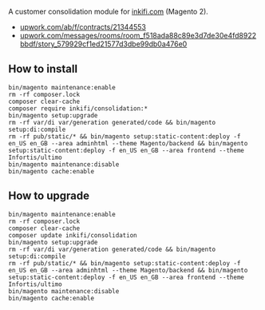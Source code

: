 A customer consolidation module for [inkifi.com](https://inkifi.com) (Magento 2).  
- [upwork.com/ab/f/contracts/21344553](https://www.upwork.com/ab/f/contracts/21344553)
- [upwork.com/messages/rooms/room_f518ada88c89e3d7de30e4fd8922bbdf/story_579929cf1ed21577d3dbe99db0a476e0](https://www.upwork.com/messages/rooms/room_f518ada88c89e3d7de30e4fd8922bbdf/story_579929cf1ed21577d3dbe99db0a476e0)

## How to install
```
bin/magento maintenance:enable
rm -rf composer.lock
composer clear-cache
composer require inkifi/consolidation:*
bin/magento setup:upgrade
rm -rf var/di var/generation generated/code && bin/magento setup:di:compile
rm -rf pub/static/* && bin/magento setup:static-content:deploy -f en_US en_GB --area adminhtml --theme Magento/backend && bin/magento setup:static-content:deploy -f en_US en_GB --area frontend --theme Infortis/ultimo
bin/magento maintenance:disable
bin/magento cache:enable
```

## How to upgrade
```
bin/magento maintenance:enable
rm -rf composer.lock
composer clear-cache
composer update inkifi/consolidation
bin/magento setup:upgrade
rm -rf var/di var/generation generated/code && bin/magento setup:di:compile
rm -rf pub/static/* && bin/magento setup:static-content:deploy -f en_US en_GB --area adminhtml --theme Magento/backend && bin/magento setup:static-content:deploy -f en_US en_GB --area frontend --theme Infortis/ultimo
bin/magento maintenance:disable
bin/magento cache:enable
```
